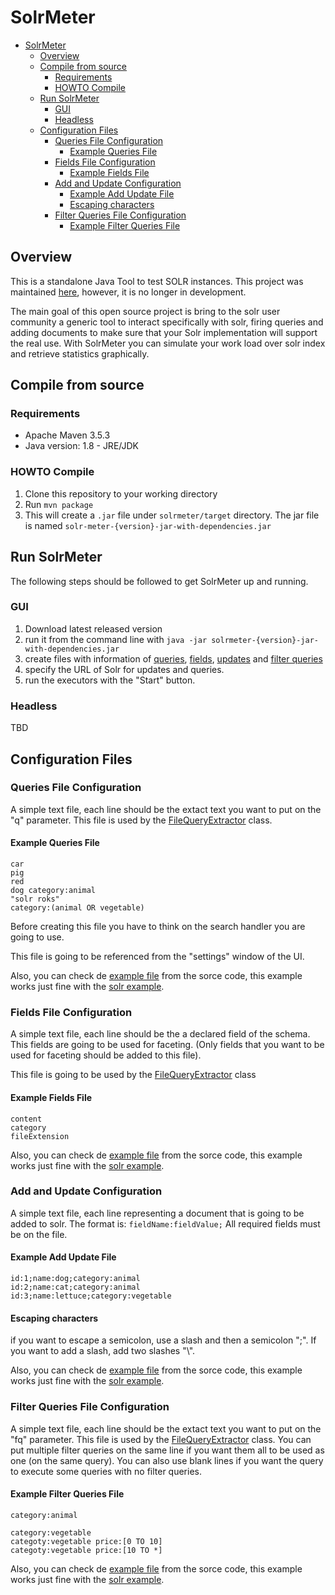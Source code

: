 # SolrMeter

<!-- TOC -->

- [SolrMeter](#solrmeter)
    - [Overview](#overview)
    - [Compile from source](#compile-from-source)
        - [Requirements](#requirements)
        - [HOWTO Compile](#howto-compile)
    - [Run SolrMeter](#run-solrmeter)
        - [GUI](#gui)
        - [Headless](#headless)
    - [Configuration Files](#configuration-files)
        - [Queries File Configuration](#queries-file-configuration)
            - [Example Queries File](#example-queries-file)
        - [Fields File Configuration](#fields-file-configuration)
            - [Example Fields File](#example-fields-file)
        - [Add and Update Configuration](#add-and-update-configuration)
            - [Example Add Update File](#example-add-update-file)
            - [Escaping characters](#escaping-characters)
        - [Filter Queries File Configuration](#filter-queries-file-configuration)
            - [Example Filter Queries File](#example-filter-queries-file)

<!-- /TOC -->

## Overview

This is a standalone Java Tool to test SOLR instances.  This project was maintained [here](https://github.com/tflobbe/solrmeter), however, it is no longer in development.

The main goal of this open source project is bring to the solr user community a generic tool to interact specifically with solr, firing queries and adding documents to make sure that your Solr implementation will support the real use.
With SolrMeter you can simulate your work load over solr index and retrieve statistics graphically.

## Compile from source

### Requirements

- Apache Maven 3.5.3
- Java version: 1.8 - JRE/JDK

### HOWTO Compile

1. Clone this repository to your working directory
2. Run `mvn package`
3. This will create a `.jar` file under `solrmeter/target` directory.  The jar file is named `solr-meter-{version}-jar-with-dependencies.jar`

## Run SolrMeter

The following steps should be followed to get SolrMeter up and running.

### GUI

1. Download latest released version
2. run it from the command line with ```java -jar solrmeter-{version}-jar-with-dependencies.jar```
3. create files with information of [queries](queries.md), [fields](fields.md), [updates](updates.md) and [filter queries](filterqueries.md)
4. specify the URL of Solr for updates and queries.
5. run the executors with the "Start" button.

### Headless

TBD

## Configuration Files

### Queries File Configuration

A simple text file, each line should be the extact text you want to put on the "q" parameter.
This file is used by the [FileQueryExtractor](../../tree/master/solrmeter/src/main/java/com/plugtree/solrmeter/model/extractor/FileQueryExtractor.java) class.

#### Example Queries File

```text
car
pig
red
dog category:animal
"solr roks"
category:(animal OR vegetable)
```

Before creating this file you have to think on the search handler you are going to use.

This file is going to be referenced from the "settings" window of the UI.

Also, you can check de [example file](../../tree/master/solrmeter/src/main/resources/example/queries.txt) from the sorce code, this example works just fine with the [solr example](http://lucene.apache.org/solr/tutorial.html).

### Fields File Configuration

A simple text file, each line should be the a declared field of the schema. This fields are going to be used for faceting. (Only fields that you want to be used for faceting should be added to this file).

This file is going to be used by the [FileQueryExtractor](../../tree/master/solrmeter/src/main/java/com/plugtree/solrmeter/model/extractor/FileFieldExtractor.java) class

#### Example Fields File

```text
content
category
fileExtension
```

Also, you can check de [example file](../../tree/master/solrmeter/src/main/resources/example/fields.txt) from the sorce code, this example works just fine with the [solr example](http://lucene.apache.org/solr/tutorial.html).

### Add and Update Configuration

A simple text file, each line representing a document that is going to be added to solr. The format is:
`fieldName:fieldValue;`
All required fields must be on the file.

#### Example Add Update File

```text
id:1;name:dog;category:animal
id:2;name:cat;category:animal
id:3;name:lettuce;category:vegetable
```

#### Escaping characters

if you want to escape a semicolon, use a slash and then a semicolon "\;". If you want to add a slash, add two slashes "\\".

Also, you can check de [example file](../../tree/master/solrmeter/src/main/resources/example/updates.txt) from the sorce code, this example works just fine with the [solr example](http://lucene.apache.org/solr/tutorial.html).

### Filter Queries File Configuration

A simple text file, each line should be the extact text you want to put on the "fq" parameter. This file is used by the [FileQueryExtractor](../../tree/master/solrmeter/src/main/java/com/plugtree/solrmeter/model/extractor/FileQueryExtractor.java) class.
You can put multiple filter queries on the same line if you want them all to be used as one (on the same query).
You can also use blank lines if you want the query to execute some queries with no filter queries.

#### Example Filter Queries File

```text
category:animal

category:vegetable
categoty:vegetable price:[0 TO 10]
categoty:vegetable price:[10 TO *]
```

Also, you can check de [example file](../../tree/master/solrmeter/src/main/resources/example/filterQueries.txt) from the sorce code, this example works just fine with the [solr example](http://lucene.apache.org/solr/tutorial.html).